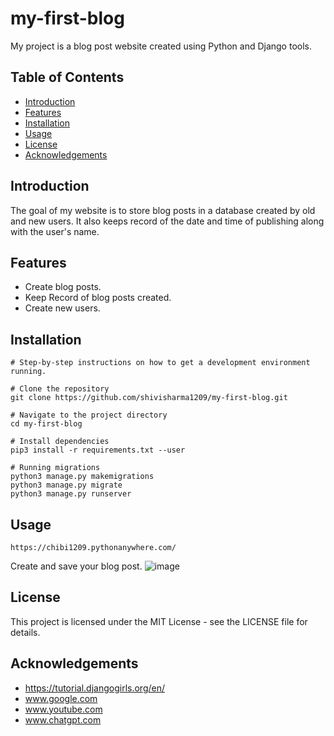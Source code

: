 # my-first-blog

My project is a blog post website created using Python and Django tools.

## Table of Contents
- [Introduction](#introduction)
- [Features](#features)
- [Installation](#installation)
- [Usage](#usage)
- [License](#license)
- [Acknowledgements](#acknowledgements)

## Introduction
The goal of my website is to store blog posts in a database created by old and new users. It also keeps record of the date and time of publishing along with the user's name.

## Features

- Create blog posts.
- Keep Record of blog posts created.
- Create new users.

## Installation

```
# Step-by-step instructions on how to get a development environment running.

# Clone the repository
git clone https://github.com/shivisharma1209/my-first-blog.git

# Navigate to the project directory
cd my-first-blog

# Install dependencies
pip3 install -r requirements.txt --user

# Running migrations
python3 manage.py makemigrations
python3 manage.py migrate
python3 manage.py runserver
```

## Usage
`https://chibi1209.pythonanywhere.com/`

Create and save your blog post.
![image](https://github.com/shivisharma1209/my-first-blog/assets/70109884/0adf0637-bdbc-4c90-8950-38f6e646eb81)


## License
This project is licensed under the MIT License - see the LICENSE file for details.

## Acknowledgements
- https://tutorial.djangogirls.org/en/
- www.google.com
- www.youtube.com
- www.chatgpt.com
